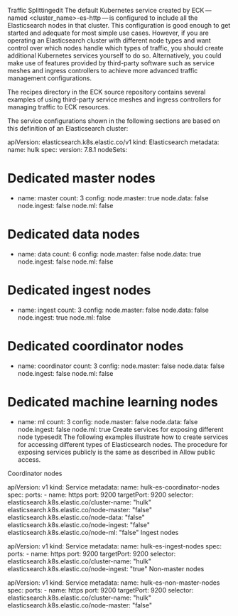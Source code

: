 Traffic Splittingedit
The default Kubernetes service created by ECK — named <cluster_name>-es-http — is configured to include all the Elasticsearch nodes in that cluster. This configuration is good enough to get started and adequate for most simple use cases. However, if you are operating an Elasticsearch cluster with different node types and want control over which nodes handle which types of traffic, you should create additional Kubernetes services yourself to do so. Alternatively, you could make use of features provided by third-party software such as service meshes and ingress controllers to achieve more advanced traffic management configurations.

The recipes directory in the ECK source repository contains several examples of using third-party service meshes and ingress controllers for managing traffic to ECK resources.

The service configurations shown in the following sections are based on this definition of an Elasticsearch cluster:

apiVersion: elasticsearch.k8s.elastic.co/v1
kind: Elasticsearch
metadata:
name: hulk
spec:
version: 7.8.1
nodeSets:

# Dedicated master nodes

- name: master
  count: 3
  config:
  node.master: true
  node.data: false
  node.ingest: false
  node.ml: false

# Dedicated data nodes

- name: data
  count: 6
  config:
  node.master: false
  node.data: true
  node.ingest: false
  node.ml: false

# Dedicated ingest nodes

- name: ingest
  count: 3
  config:
  node.master: false
  node.data: false
  node.ingest: true
  node.ml: false

# Dedicated coordinator nodes

- name: coordinator
  count: 3
  config:
  node.master: false
  node.data: false
  node.ingest: false
  node.ml: false

# Dedicated machine learning nodes

- name: ml
  count: 3
  config:
  node.master: false
  node.data: false
  node.ingest: false
  node.ml: true
  Create services for exposing different node typesedit
  The following examples illustrate how to create services for accessing different types of Elasticsearch nodes. The procedure for exposing services publicly is the same as described in Allow public access.

Coordinator nodes

apiVersion: v1
kind: Service
metadata:
name: hulk-es-coordinator-nodes
spec:
ports: - name: https
port: 9200
targetPort: 9200
selector:
elasticsearch.k8s.elastic.co/cluster-name: "hulk"
elasticsearch.k8s.elastic.co/node-master: "false"
elasticsearch.k8s.elastic.co/node-data: "false"
elasticsearch.k8s.elastic.co/node-ingest: "false"
elasticsearch.k8s.elastic.co/node-ml: "false"
Ingest nodes

apiVersion: v1
kind: Service
metadata:
name: hulk-es-ingest-nodes
spec:
ports: - name: https
port: 9200
targetPort: 9200
selector:
elasticsearch.k8s.elastic.co/cluster-name: "hulk"
elasticsearch.k8s.elastic.co/node-ingest: "true"
Non-master nodes

apiVersion: v1
kind: Service
metadata:
name: hulk-es-non-master-nodes
spec:
ports: - name: https
port: 9200
targetPort: 9200
selector:
elasticsearch.k8s.elastic.co/cluster-name: "hulk"
elasticsearch.k8s.elastic.co/node-master: "false"
